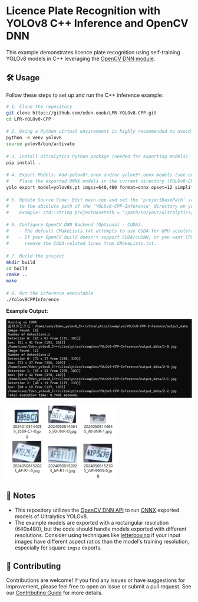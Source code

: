 # Licence Plate Recognition with YOLOv8 C++ Inference and OpenCV DNN

This example demonstrates licence plate recognition using self-training YOLOv8 models in C++ leveraging the [OpenCV DNN module](https://docs.opencv.org/4.x/d6/d0f/group__dnn.html).

## 🛠️ Usage

Follow these steps to set up and run the C++ inference example:

```bash
# 1. Clone the repository
git clone https://github.com/eden-ouob/LPR-YOLOv8-CPP.git
cd LPR-YOLOv8-CPP

# 2. Using a Python virtual environment is highly recommended to avoid dependency conflicts.
python -m venv yolov8
source yolov8/bin/activate

# 3. Install Ultralytics Python package (needed for exporting models)
pip install .

# 4. Export Models: Add yolov8*.onnx and/or yolov5*.onnx models (see export instructions below)
#    Place the exported ONNX models in the current directory (YOLOv8-CPP-Inference).
yolo export model=yolov8s.pt imgsz=640,480 format=onnx opset=12 simplify=True device=0 # Example: 640x480 resolution

# 5. Update Source Code: Edit main.cpp and set the 'projectBasePath' variable
#    to the absolute path of the 'YOLOv8-CPP-Inference' directory on your system.
#    Example: std::string projectBasePath = "/path/to/your/ultralytics/examples/YOLOv8-CPP-Inference";

# 6. Configure OpenCV DNN Backend (Optional - CUDA):
#    - The default CMakeLists.txt attempts to use CUDA for GPU acceleration with OpenCV DNN.
#    - If your OpenCV build doesn't support CUDA/cuDNN, or you want CPU inference,
#      remove the CUDA-related lines from CMakeLists.txt.

# 7. Build the project
mkdir build
cd build
cmake ..
make

# 8. Run the inference executable
./Yolov8CPPInference
```

**Example Output:**

![image](https://github.com/eden-owo/LPR-YOLOv8-CPP/blob/master/imgs/output_cmd.png)

![image](https://github.com/eden-owo/LPR-YOLOv8-CPP/blob/master/imgs/output_frame.png)


## 📝 Notes

- This repository utilizes the [OpenCV DNN API](https://docs.opencv.org/4.x/d6/d0f/group__dnn.html) to run [ONNX](https://onnx.ai/) exported models of Ultralytics YOLOv8.
- The example models are exported with a rectangular resolution (640x480), but the code should handle models exported with different resolutions. Consider using techniques like [letterboxing](https://docs.ultralytics.com/modes/predict/#letterbox) if your input images have different aspect ratios than the model's training resolution, especially for square `imgsz` exports.

## 🤝 Contributing

Contributions are welcome! If you find any issues or have suggestions for improvement, please feel free to open an issue or submit a pull request. See our [Contributing Guide](https://docs.ultralytics.com/help/contributing/) for more details.
